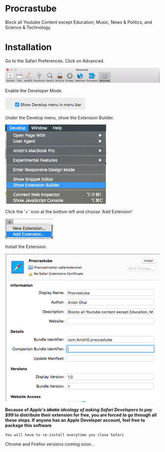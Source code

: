 # Procrastube
Block all Youtube Content except Education, Music, News &amp; Politics, and Science &amp; Technology.

# Installation

Go to the Safari Preferences. Click on Advanced. 

![Preferences Screen](https://raw.githubusercontent.com/AnishGDev/Procrastube/master/Images/Screen%20Shot%202018-01-01%20at%206.28.42%20pm.png)

Enable the Developer Mode.

![Enable Developer Mode](https://raw.githubusercontent.com/AnishGDev/Procrastube/master/Images/Screen%20Shot%202018-01-01%20at%206.28.47%20pm.png)

Under the Develop menu, show the Extension Builder. 

![Show Extension Builder](https://raw.githubusercontent.com/AnishGDev/Procrastube/master/Images/Screen%20Shot%202018-01-01%20at%206.30.40%20pm.png)

Click the '+' icon at the bottom left and choose 'Add Extension'


![Add Extension](https://raw.githubusercontent.com/AnishGDev/Procrastube/master/Images/Screen%20Shot%202018-01-01%20at%206.31.09%20pm.png)

Install the Extension.


![Install](https://raw.githubusercontent.com/AnishGDev/Procrastube/master/Images/Screen%20Shot%202018-01-01%20at%205.32.33%20pm.png)



**Because of *Apple's ~~idiotic~~ ideology of asking Safari Developers to pay $99* to distribute their extension for free, you are forced to go through all these steps. If anyone has an Apple Developer account, feel free to package this software**
```
You will have to re-install everytime you close Safari
```
Chrome and Firefox versions coming soon...

